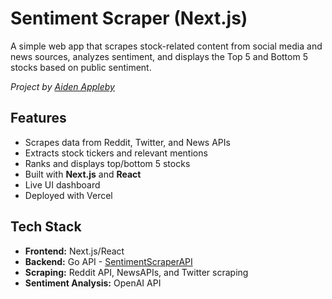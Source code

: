 # Sentiment Scraper (Next.js)

A simple web app that scrapes stock-related content from social media and news sources, analyzes sentiment, and displays the Top 5 and Bottom 5 stocks based on public sentiment.

_Project by [Aiden Appleby](https://aidenappleby.com)_

## Features

- Scrapes data from Reddit, Twitter, and News APIs
- Extracts stock tickers and relevant mentions
- Ranks and displays top/bottom 5 stocks
- Built with **Next.js** and **React**
- Live UI dashboard
- Deployed with Vercel

## Tech Stack

- **Frontend:** Next.js/React
- **Backend:** Go API - [SentimentScraperAPI](https://github.com/aidenappl/SentimentScraperAPI)
- **Scraping:** Reddit API, NewsAPIs, and Twitter scraping
- **Sentiment Analysis:** OpenAI API
